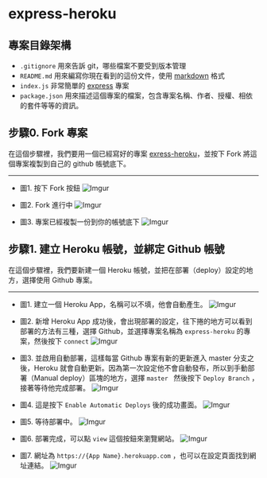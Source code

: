 # express-heroku

## 專案目錄架構

* `.gitignore` 用來告訴 git，哪些檔案不要受到版本管理
* `README.md` 用來編寫你現在看到的這份文件，使用 [markdown](http://markdown.tw/) 格式
* `index.js` 非常簡單的 [express](http://expressjs.com/) 專案
* `package.json` 用來描述這個專案的檔案，包含專案名稱、作者、授權、相依的套件等等的資訊。

## 步驟0. Fork 專案

在這個步驟裡，我們要用一個已經寫好的專案 [exress-heroku](https://github.com/ntu-csie-train/express-heroku)，並按下 Fork 將這個專案複製到自己的 github 帳號底下。

----
* 圖1. 按下 Fork 按鈕
  ![Imgur](http://i.imgur.com/vZzkceL.png)

* 圖2. Fork 進行中
  ![Imgur](http://i.imgur.com/vPeTujp.png)

* 圖3. 專案已經複製一份到你的帳號底下
  ![Imgur](http://i.imgur.com/hRtKI6f.png)


## 步驟1. 建立 Heroku 帳號，並綁定 Github 帳號

在這個步驟裡，我們要新建一個 Heroku 帳號，並把在部署（deploy）設定的地方，選擇使用 Github 專案。

----
* 圖1. 建立一個 Heroku App，名稱可以不填，他會自動產生。
  ![Imgur](http://i.imgur.com/nJe6h2s.png)

* 圖2. 新增 Heroku App 成功後，會出現部署的設定，往下捲的地方可以看到部署的方法有三種，選擇 Github，並選擇專案名稱為 `express-heroku` 的專案，然後按下 `connect`
  ![Imgur](http://i.imgur.com/Bh707e8.png)

* 圖3. 並啟用自動部署，這樣每當 Github 專案有新的更新進入 master 分支之後，Heroku 就會自動更新。因為第一次設定他不會自動發布，所以到手動部署（Manual deploy）區塊的地方，選擇 `master ` 然後按下 `Deploy Branch` ，接著等待他完成部署。
  ![Imgur](http://i.imgur.com/EyLrl6G.png)

* 圖4. 這是按下 `Enable Automatic Deploys` 後的成功畫面。
  ![Imgur](http://i.imgur.com/WuXmP9L.png)

* 圖5. 等待部署中。
  ![Imgur](http://i.imgur.com/5CDaB37.png)

* 圖6. 部署完成，可以點 `view` 這個按鈕來瀏覽網站。
  ![Imgur](http://i.imgur.com/3sK1fnU.png)

* 圖7. 網址為 `https://{App Name}.herokuapp.com` ，也可以在設定頁面找到網址連結。
  ![Imgur](http://i.imgur.com/0DKyzcm.png)